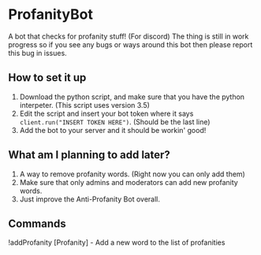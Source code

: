 # ProfanityBot
A bot that checks for profanity stuff! (For discord)
The thing is still in work progress so if you see any bugs or ways around this bot then please report this bug in issues.


## How to set it up
1. Download the python script, and make sure that you have the python interpeter. (This script uses version 3.5)
2. Edit the script and insert your bot token where it says `client.run("INSERT TOKEN HERE")`. (Should be the last line)
3. Add the bot to your server and it should be workin' good!

## What am I planning to add later?
1. A way to remove profanity words. (Right now you can only add them)
2. Make sure that only admins and moderators can add new profanity words.
3. Just improve the Anti-Profanity Bot overall.

## Commands
!addProfanity [Profanity] - Add a new word to the list of profanities
